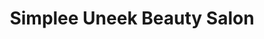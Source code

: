 ---
title: "Simplee Uneek Beauty Salon"
url: /indianapolis/simplee-uneek-beauty-salon/
shop: Kosmetik
---